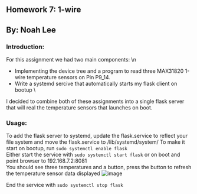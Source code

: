 ## Homework 7: 1-wire 
## By: Noah Lee
### Introduction:
For this assignment we had two main components: \n
- Implementing the device tree and a program to read three MAX31820 1-wire temperature sensors on Pin P9_14.
- Write a systemd sercive that automatically starts my flask client on bootup \


I decided to combine both of these assignments into a single flask server that will real the temperature sensors that launches on boot.
### Usage:
To add the flask server to systemd, update the flask.service to reflect your file system and move the flask.service to /lib/systemd/system/
To make it start on bootup, run `sudo systemctl enable flask` \
Either start the service with `sudo systemctl start flask` or on boot and point browser to 192.168.7.2:8081 \
You should see three temperatures and a button, press the button to refresh the temperature sensor data displayed
![image](https://github.com/Navelwriter/ECE434-leeni/assets/77686570/364859e2-99b5-44c1-887d-97e36dc99fe5)

End the service with `sudo systemctl stop flask`
